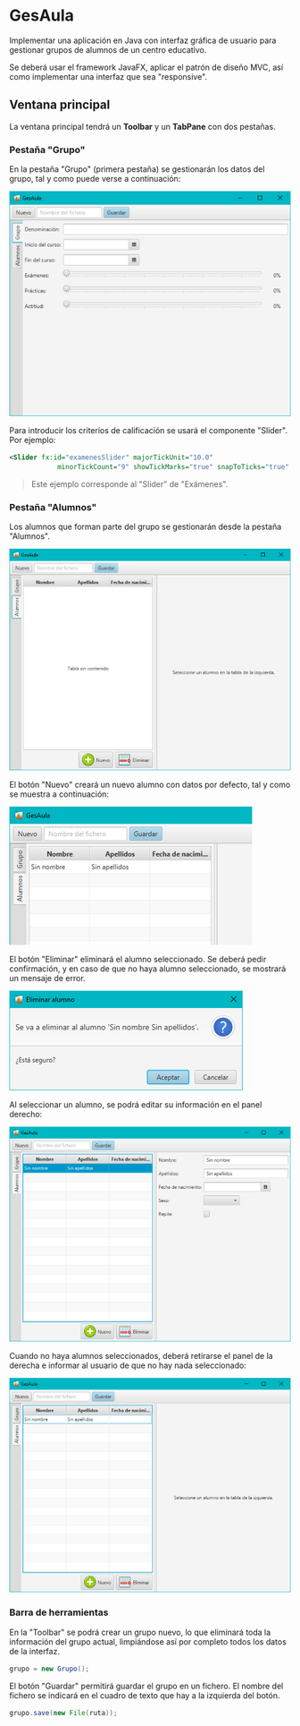 # GesAula

Implementar una aplicación en Java con interfaz gráfica de usuario para gestionar grupos de alumnos de un centro educativo.

Se deberá usar el framework JavaFX, aplicar el patrón de diseño MVC, así como implementar una interfaz que sea "responsive".

## Ventana principal

La ventana principal tendrá un **Toolbar** y un **TabPane** con dos pestañas.

### Pestaña "Grupo"

En la pestaña "Grupo" (primera pestaña) se gestionarán los datos del grupo, tal y como puede verse a continuación:

![image-20211122094431861](image-20211122094431861.png)

Para introducir los criterios de calificación se usará el componente "Slider". Por ejemplo:

```xml
<Slider fx:id="examenesSlider" majorTickUnit="10.0"
			minorTickCount="9" showTickMarks="true" snapToTicks="true" />
```

>   Este ejemplo corresponde al "Slider" de "Exámenes".

### Pestaña "Alumnos"

Los alumnos que forman parte del grupo se gestionarán desde la pestaña "Alumnos".

![image-20211122094733892](image-20211122094733892.png)

El botón "Nuevo" creará un nuevo alumno con datos por defecto, tal y como se muestra a continuación:

![image-20211122094904140](image-20211122094904140.png)

El botón "Eliminar" eliminará el alumno seleccionado. Se deberá pedir confirmación, y en caso de que no haya alumno seleccionado, se mostrará un mensaje de error.

![image-20211122095002954](image-20211122095002954.png)

Al seleccionar un alumno, se podrá editar su información en el panel derecho:

![image-20211122095036465](image-20211122095036465.png)

Cuando no haya alumnos seleccionados, deberá retirarse el panel de la derecha e informar al usuario de que no hay nada seleccionado:

![image-20211122095113150](image-20211122095113150.png)

### Barra de herramientas

En la "Toolbar" se podrá crear un grupo nuevo, lo que eliminará toda la información del grupo actual, limpiándose así por completo todos los datos de la interfaz.

```java
grupo = new Grupo();
```

El botón "Guardar" permitirá guardar el grupo en un fichero. El nombre del fichero se indicará en el cuadro de texto que hay a la izquierda del botón.

```java
grupo.save(new File(ruta));
```

